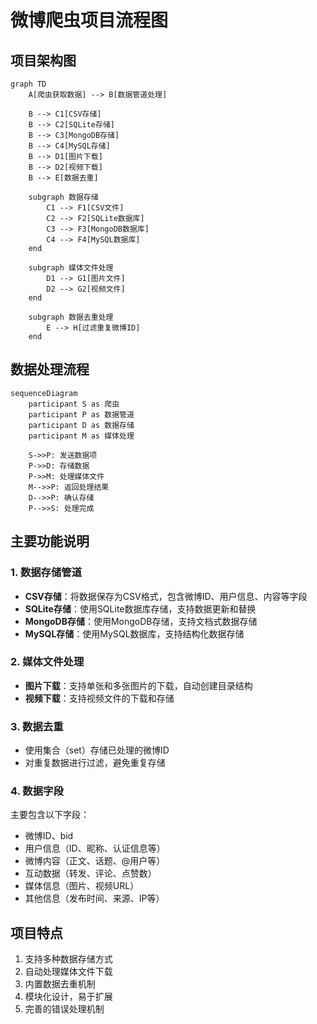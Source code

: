 # 微博爬虫项目流程图

## 项目架构图

```mermaid
graph TD
    A[爬虫获取数据] --> B[数据管道处理]
    
    B --> C1[CSV存储]
    B --> C2[SQLite存储]
    B --> C3[MongoDB存储]
    B --> C4[MySQL存储]
    B --> D1[图片下载]
    B --> D2[视频下载]
    B --> E[数据去重]
    
    subgraph 数据存储
        C1 --> F1[CSV文件]
        C2 --> F2[SQLite数据库]
        C3 --> F3[MongoDB数据库]
        C4 --> F4[MySQL数据库]
    end
    
    subgraph 媒体文件处理
        D1 --> G1[图片文件]
        D2 --> G2[视频文件]
    end
    
    subgraph 数据去重处理
        E --> H[过滤重复微博ID]
    end
```

## 数据处理流程

```mermaid
sequenceDiagram
    participant S as 爬虫
    participant P as 数据管道
    participant D as 数据存储
    participant M as 媒体处理
    
    S->>P: 发送数据项
    P->>D: 存储数据
    P->>M: 处理媒体文件
    M-->>P: 返回处理结果
    D-->>P: 确认存储
    P-->>S: 处理完成
```

## 主要功能说明

### 1. 数据存储管道
- **CSV存储**：将数据保存为CSV格式，包含微博ID、用户信息、内容等字段
- **SQLite存储**：使用SQLite数据库存储，支持数据更新和替换
- **MongoDB存储**：使用MongoDB存储，支持文档式数据存储
- **MySQL存储**：使用MySQL数据库，支持结构化数据存储

### 2. 媒体文件处理
- **图片下载**：支持单张和多张图片的下载，自动创建目录结构
- **视频下载**：支持视频文件的下载和存储

### 3. 数据去重
- 使用集合（set）存储已处理的微博ID
- 对重复数据进行过滤，避免重复存储

### 4. 数据字段
主要包含以下字段：
- 微博ID、bid
- 用户信息（ID、昵称、认证信息等）
- 微博内容（正文、话题、@用户等）
- 互动数据（转发、评论、点赞数）
- 媒体信息（图片、视频URL）
- 其他信息（发布时间、来源、IP等）

## 项目特点
1. 支持多种数据存储方式
2. 自动处理媒体文件下载
3. 内置数据去重机制
4. 模块化设计，易于扩展
5. 完善的错误处理机制 